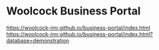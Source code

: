 # Woolcock Business Portal

https://woolcock-imr.github.io/business-portal/index.html  
https://woolcock-imr.github.io/business-portal/index.html?database=demonstration  
